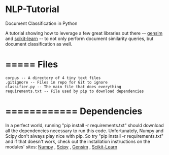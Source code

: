 NLP-Tutorial
============

Document Classification in Python

A tutorial showing how to leverage a few great libraries out there -- [gensim](http://radimrehurek.com/gensim/) and [scikit-learn](http://scikit-learn.org/stable/) -- to not only perform document similarity queries, but document classification as well.

=====
Files
=====

    corpus -- A directory of 4 tiny text files
    .gitignore -- Files in repo for Git to ignore
    classifier.py -- The main file that does everything
    requirements.txt -- File used by pip to download dependencies

============
Dependencies
============

In a perfect world, running "pip install -r requirements.txt" should download all the dependencies necessary to run this code. Unfortunately, Numpy and Scipy don't always play nice with pip. So try "pip install -r requirements.txt" and if that doesn't work, check out the installation instructions on the modules' sites:
[Numpy](http://www.numpy.org/)
, [Scipy](http://www.scipy.org/)
, [Gensim](http://radimrehurek.com/gensim/)
, [Scikit-Learn](http://scikit-learn.org/stable/)
